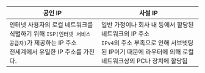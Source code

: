 |공인 IP|사설 IP|
|-------|-------|
|인터넷 사용자의 로컬 네트워크를 식별하기 위해 `ISP(인터넷 서비스 공급자)`가 제공하는 IP 주소 <br> 전세계에서 유일한 IP 주소를 가진다.|일반 가정이나 회사 내 등에서 할당된 네트워크의 IP 주소 <br> `IPv4`의 주소 부족으로 인해 서브넷팅 된 IP이기 때문에 라우터에 의해 로컬 네트워크상의 PC나 장치에 할당됨|
